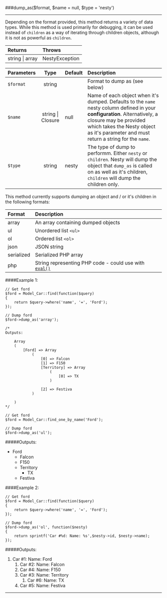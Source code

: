 ###dump_as($format, $name = null, $type = 'nesty')

----------

Depending on the format provided, this method returns a variety of data types. While this method is used primarily for debugging, it can be used instead of `children` as a way of iterating through children objects, although it is not as powerful as `children`.

Returns                          | Throws 
:------------------------------- | :-------------
string \| array                  | NestyException


Parameters                       | Type              | Default       | Description      
:------------------------------- | :-------------:   | :------------ | :---------------  
`$format`                        | string            |               | Format to dump as (see below)
`$name`                          | string \| Closure | null          | Name of each object when it's dumped. Defaults to the `name` nesty column defined in your **configuration**. Alternatively, a closure may be provided which takes the Nesty object as it's parameter and must return a string for the `name`.
`$type`                          | string            | nesty         | The type of dump to performm. Either `nesty` or `children`. Nesty will dump the object that `dump_as` is called on as well as it's children, `children` will dump the children only.

This method currently supports dumping an object and / or it's children in the following formats:

Format     | Description
:--------- | :---------------------------------
array      | An array containing dumped objects
ul         | Unordered list `<ul>`
ol         | Ordered list `<ol>`
json       | JSON string
serialized | Serialized PHP array
php        | String representing PHP code - could use with [`eval()`](http://php.net/manual/en/function.eval.php)


####Example 1:

	// Get ford
	$ford = Model_Car::find(function($query)
	{
		return $query->where('name', '=', 'Ford');
	});

	// Dump ford
	$ford->dump_as('array');

	/*
	Outputs:

	    Array
	    (
	        [Ford] => Array
	            (
	                [0] => Falcon
	                [1] => F150
	                [Territory] => Array
	                    (
	                        [0] => TX
	                    )

	                [2] => Festiva
	            )

	    )
	*/

	// Get ford
	$ford = Model_Car::find_one_by_name('Ford');

	// Dump ford
	$ford->dump_as('ul');

#####Outputs:

* Ford
  * Falcon
  * F150
  * Territory
    * TX
  * Festiva

####Example 2:

	// Get ford
	$ford = Model_Car::find(function($query)
	{
		return $query->where('name', '=', 'Ford');	
	});

	// Dump ford
	$ford->dump_as('ol', function($nesty)
	{
		return sprintf('Car #%d: Name: %s',$nesty->id, $nesty->name);
	});

#####Outputs:

1. Car #1: Name: Ford
   1. Car #2: Name: Falcon
   2. Car #4: Name: F150
   3. Car #3: Name: Territory
      1. Car #6: Name: TX
   4. Car #5: Name: Festiva

----------
